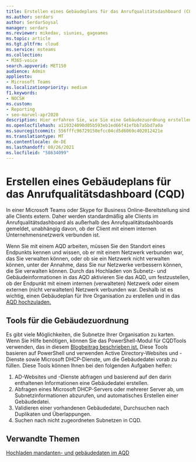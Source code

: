```yaml
---
title: Erstellen eines Gebäudeplans für das Anrufqualitätsdashboard (CQD)
ms.author: serdars
author: SerdarSoysal
manager: serdars
ms.reviewer: mikedav, siunies, gageames
ms.topic: article
ms.tgt.pltfrm: cloud
ms.service: msteams
ms.collection:
- M365-voice
search.appverid: MET150
audience: Admin
appliesto:
- Microsoft Teams
ms.localizationpriority: medium
f1.keywords:
- NOCSH
ms.custom:
- Reporting
- seo-marvel-apr2020
description: Hier erfahren Sie, wie Sie eine Gebäudezuordnung erstellen, die Sie zum Hochladen von Mandanten- und Gebäudedaten im Anrufqualitäts-Dashboard (CQD) verwenden können.
ms.openlocfilehash: a119324090d05b593eb1ed66f41efbb7a5bd7a0a
ms.sourcegitcommit: 556fffc96729150efcc04cd5d6069c402012421e
ms.translationtype: MT
ms.contentlocale: de-DE
ms.lasthandoff: 08/26/2021
ms.locfileid: "58634099"
---
```

# <a name="create-a-building-map-for-call-quality-dashboard-cqd"></a>Erstellen eines Gebäudeplans für das Anrufqualitätsdashboard (CQD)

In einer Microsoft Teams oder Skype for Business Online-Bereitstellung sind alle Clients extern. Daher werden standardmäßig alle Clients im Anrufqualitätsdashboard als außerhalb des Anrufqualitätsdashboards gemeldet, unabhängig davon, ob der Client mit einem internen Unternehmensnetzwerk verbunden ist.

Wenn Sie mit einem AQD arbeiten, müssen Sie den Standort eines Endpunkts kennen und wissen, ob er mit einem Netzwerk verbunden war, das Sie verwalten können, oder ob sie ein Netzwerk nicht verwalten können, unter der Annahme, dass Sie nur Netzwerke verbessern können, die Sie verwalten können. Durch das Hochladen von Subnetz- und Gebäudeinformationen in das AQD aktivieren Sie das AQD, um festzustellen, ob der Endpunkt mit einem internen (verwalteten) Netzwerk oder einem externen (nicht verwalteten) Netzwerk verbunden war. Deshalb ist es wichtig, einen Gebäudeplan für Ihre Organisation zu erstellen und in das [AQD hochzuladen.](CQD-upload-tenant-building-data.md)

## <a name="building-mapping-tools"></a>Tools für die Gebäudezuordnung

Es gibt viele Möglichkeiten, die Subnetze Ihrer Organisation zu karten. Wenn Sie Hilfe benötigen, können Sie das PowerShell-Modul für CQDTools verwenden, das in diesem [Blogbeitrag beschrieben ist.](https://aka.ms/cqdtools) Diese Tools basieren auf PowerShell und verwenden Active Directory-Websites und -Dienste sowie Microsoft DHCP-Dienste, um die Gebäudedatei vorab zu füllen. Diese Tools können Ihnen bei den folgenden Aufgaben helfen:

1. AD-Websites und -Dienste abfragen und basierend auf den darin enthaltenen Informationen eine Gebäudedatei erstellen.
1. Abfragen eines Microsoft DHCP-Servers oder mehrerer Server ab, um Subnetzinformationen abzurufen, und automatisches Erstellen einer Gebäudedatei.
1. Validieren einer vorhandenen Gebäudedatei, Durchsuchen nach Duplikaten und Überlappungen.
1. Suchen nach nicht zugeordneten Subnetzen in CQD.

## <a name="related-topics"></a>Verwandte Themen

[Hochladen mandanten- und gebäudedaten im AQD](CQD-upload-tenant-building-data.md)